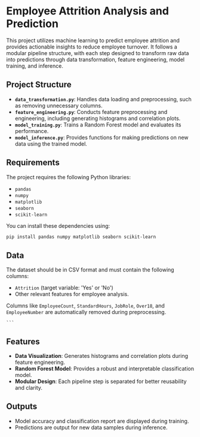 # Employee Attrition Analysis and Prediction

This project utilizes machine learning to predict employee attrition and provides actionable insights to reduce employee turnover. It follows a modular pipeline structure, with each step designed to transform raw data into predictions through data transformation, feature engineering, model training, and inference.

## Project Structure

- **`data_transformation.py`**: Handles data loading and preprocessing, such as removing unnecessary columns.
- **`feature_engineering.py`**: Conducts feature preprocessing and engineering, including generating histograms and correlation plots.
- **`model_training.py`**: Trains a Random Forest model and evaluates its performance.
- **`model_inference.py`**: Provides functions for making predictions on new data using the trained model.

## Requirements

The project requires the following Python libraries:

- `pandas`
- `numpy`
- `matplotlib`
- `seaborn`
- `scikit-learn`

You can install these dependencies using:
```bash
pip install pandas numpy matplotlib seaborn scikit-learn
```

## Data

The dataset should be in CSV format and must contain the following columns:

- `Attrition` (target variable: 'Yes' or 'No')
- Other relevant features for employee analysis.

Columns like `EmployeeCount`, `StandardHours`, `JobRole`, `Over18`, and `EmployeeNumber` are automatically removed during preprocessing.


    ```

## Features

- **Data Visualization**: Generates histograms and correlation plots during feature engineering.
- **Random Forest Model**: Provides a robust and interpretable classification model.
- **Modular Design**: Each pipeline step is separated for better reusability and clarity.

## Outputs

- Model accuracy and classification report are displayed during training.
- Predictions are output for new data samples during inference.



